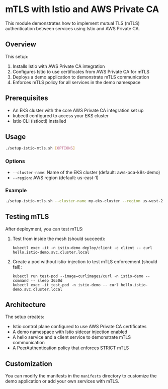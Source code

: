# mTLS with Istio and AWS Private CA

This module demonstrates how to implement mutual TLS (mTLS) authentication between services using Istio and AWS Private CA.

## Overview

This setup:
1. Installs Istio with AWS Private CA integration
2. Configures Istio to use certificates from AWS Private CA for mTLS
3. Deploys a demo application to demonstrate mTLS communication
4. Enforces mTLS policy for all services in the demo namespace

## Prerequisites

- An EKS cluster with the core AWS Private CA integration set up
- kubectl configured to access your EKS cluster
- Istio CLI (istioctl) installed

## Usage

```bash
./setup-istio-mtls.sh [OPTIONS]
```

### Options

- `--cluster-name`: Name of the EKS cluster (default: aws-pca-k8s-demo)
- `--region`: AWS region (default: us-east-1)

### Example

```bash
./setup-istio-mtls.sh --cluster-name my-eks-cluster --region us-west-2
```

## Testing mTLS

After deployment, you can test mTLS:

1. Test from inside the mesh (should succeed):
   ```
   kubectl exec -it -n istio-demo deploy/client -c client -- curl hello.istio-demo.svc.cluster.local
   ```

2. Create a pod without istio-injection to test mTLS enforcement (should fail):
   ```
   kubectl run test-pod --image=curlimages/curl -n istio-demo --command -- sleep 3650d
   kubectl exec -it test-pod -n istio-demo -- curl hello.istio-demo.svc.cluster.local
   ```

## Architecture

The setup creates:
- Istio control plane configured to use AWS Private CA certificates
- A demo namespace with Istio sidecar injection enabled
- A hello service and a client service to demonstrate mTLS communication
- A PeerAuthentication policy that enforces STRICT mTLS

## Customization

You can modify the manifests in the `manifests` directory to customize the demo application or add your own services with mTLS.
